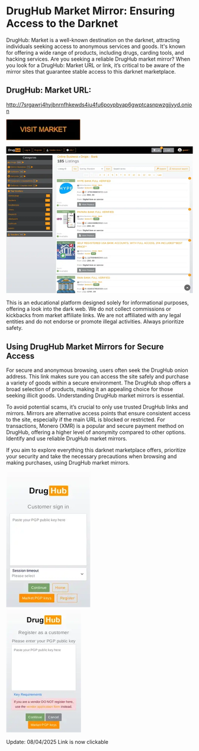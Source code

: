 # DrugHub Market Mirror: Ensuring Access to the Darknet

DrugHub: Market is a well-known destination on the darknet, attracting individuals seeking access to anonymous services and goods. It's known for offering a wide range of products, including drugs, carding tools, and hacking services. Are you seeking a reliable DrugHub market mirror? When you look for a DrugHub: Market URL or link, it’s critical to be aware of the mirror sites that guarantee stable access to this darknet marketplace.

## DrugHub: Market URL:

http://7srgawrj4hyjbnrnfhkewds4iu4fu6poypbyap6gwptcasnpwzgjjyyd.onion

[<img src="/placeholders/footer.webp" width="200">](http://7srgawrj4hyjbnrnfhkewds4iu4fu6poypbyap6gwptcasnpwzgjjyyd.onion)


<a href="http://7srgawrj4hyjbnrnfhkewds4iu4fu6poypbyap6gwptcasnpwzgjjyyd.onion"><img src="/placeholders/overview.webp" alt="image" style="max-width: 100%;"><a>

This is an educational platform designed solely for informational purposes, offering a look into the dark web. We do not collect commissions or kickbacks from market affiliate links. We are not affiliated with any legal entities and do not endorse or promote illegal activities. Always prioritize safety.

## Using DrugHub Market Mirrors for Secure Access

For secure and anonymous browsing, users often seek the DrugHub onion address. This link makes sure you can access the site safely and purchase a variety of goods within a secure environment. The DrugHub shop offers a broad selection of products, making it an appealing choice for those seeking illicit goods. Understanding DrugHub market mirrors is essential.

To avoid potential scams, it’s crucial to only use trusted DrugHub links and mirrors. Mirrors are alternative access points that ensure consistent access to the site, especially if the main URL is blocked or restricted. For transactions, Monero (XMR) is a popular and secure payment method on DrugHub, offering a higher level of anonymity compared to other options. Identify and use reliable DrugHub market mirrors.

If you aim to explore everything this darknet marketplace offers, prioritize your security and take the necessary precautions when browsing and making purchases, using DrugHub market mirrors.


<a href="http://7srgawrj4hyjbnrnfhkewds4iu4fu6poypbyap6gwptcasnpwzgjjyyd.onion"><img src="/placeholders/dark.webp" alt="image" style="max-width: 100%;"><a>  
<a href="http://7srgawrj4hyjbnrnfhkewds4iu4fu6poypbyap6gwptcasnpwzgjjyyd.onion"><img src="/placeholders/opaque.webp" alt="image" style="max-width: 100%;"><a>

Update:  08/04/2025 Link is now clickable